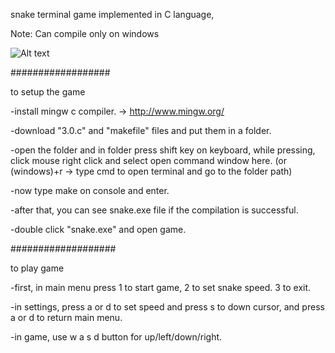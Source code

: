 snake terminal game
implemented in C language,

Note: Can compile only on windows

 ![Alt text](https://github.com/Stormcun/snake_c/blob/master/data/yilan-oyunu-terminal.png?raw=true)


##################

to setup the game

-install mingw c compiler. -> http://www.mingw.org/

-download "3.0.c" and "makefile" files and put them in a folder.

-open the folder and in folder press shift key on keyboard, while pressing,
	click mouse right click and select open command window here.
	(or (windows)+r -> type cmd to open terminal and  go to the folder path)

-now type make on console and enter.

-after that, you can see snake.exe file if the compilation is successful.

-double click "snake.exe" and open game.

###################

to play game

-first, in main menu press 1 to start game, 2 to set snake speed. 3 to exit.

-in settings, press a or d to set speed and press s to down cursor,
	and press a or d to return main menu.
	
-in game, use w a s d button for up/left/down/right.

